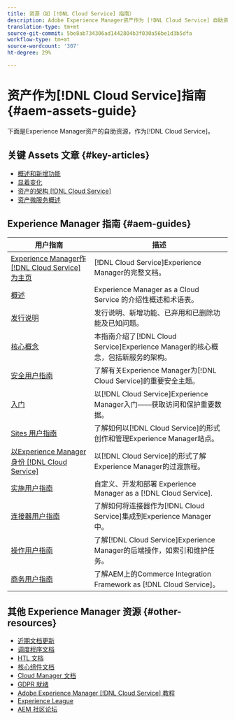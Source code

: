```yaml
---
title: 资源（如 [!DNL Cloud Service] 指南）
description: Adobe Experience Manager资产作为 [!DNL Cloud Service] 自助资源和文档链接
translation-type: tm+mt
source-git-commit: 5be8ab734306ad1442804b3f030a56be1d3b5dfa
workflow-type: tm+mt
source-wordcount: '307'
ht-degree: 29%

---
```



# 资产作为[!DNL Cloud Service]指南{#aem-assets-guide}

下面是Experience Manager资产的自助资源，作为[!DNL Cloud Service]。

## 关键 Assets 文章 {#key-articles}

* [概述和新增功能](overview.md)
* [显着变化](/help/assets/assets-cloud-changes.md)
* [资产的架构 [!DNL Cloud Service]](architecture.md)
* [资产微服务概述](/help/assets/asset-microservices-overview.md)

## Experience Manager 指南 {#aem-guides}

| 用户指南 | 描述 |
|---|---|
| [Experience Manager作 [!DNL Cloud Service] 为主页](/help/landing/home.md) | [!DNL Cloud Service]Experience Manager的完整文档。 |
| [概述](/help/overview/home.md) | Experience Manager as a Cloud Service 的介绍性概述和术语表。 |
| [发行说明](/help/release-notes/home.md) | 发行说明、新增功能、已弃用和已删除功能及已知问题。 |
| [核心概念](/help/core-concepts/home.md) | 本指南介绍了[!DNL Cloud Service]Experience Manager的核心概念，包括新服务的架构。 |
| [安全用户指南](/help/security/home.md) | 了解有关Experience Manager为[!DNL Cloud Service]的重要安全主题。 |
| [入门](/help/onboarding/home.md) | 以[!DNL Cloud Service]Experience Manager入门——获取访问和保护重要数据。 |
| [Sites 用户指南](/help/sites-cloud/home.md) | 了解如何以[!DNL Cloud Service]的形式创作和管理Experience Manager站点。 |
| [以Experience Manager身份 [!DNL Cloud Service]](/help/move-to-cloud-service/home.md) | 以[!DNL Cloud Service]的形式了解Experience Manager的过渡旅程。 |
| [实施用户指南](/help/implementing/home.md) | 自定义、开发和部署 Experience Manager as a [!DNL Cloud Service]. |
| [连接器用户指南](/help/connectors/home.md) | 了解如何将连接器作为[!DNL Cloud Service]集成到Experience Manager中。 |
| [操作用户指南](/help/operations/home.md) | 了解[!DNL Cloud Service]Experience Manager的后端操作，如索引和维护任务。 |
| [商务用户指南](/help/commerce-cloud/home.md) | 了解AEM上的Commerce Integration Framework as [!DNL Cloud Service]。 |

## 其他 Experience Manager 资源 {#other-resources}

* [近期文档更新](https://experienceleague.adobe.com/docs/experience-manager-release-information/aem-release-updates/doc-updates/documentation-updates.html#aem-as-a-cloud-service)
* [调度程序文档](/help/implementing/dispatcher/overview.md)
* [HTL 文档](https://experienceleague.adobe.com/docs/experience-manager-htl/using/overview.html)
* [核心组件文档](https://experienceleague.adobe.com/docs/experience-manager-core-components/using/introduction.html)
* [Cloud Manager 文档](https://experienceleague.adobe.com/docs/experience-manager-cloud-manager/using/introduction-to-cloud-manager.html)
* [GDPR 就绪](/help/onboarding/data-privacy-and-protection-readiness/aem-readiness.md)
* [Adobe Experience Manager [!DNL Cloud Service] 教程](https://experienceleague.adobe.com/docs/experience-manager-learn/cloud-service/overview.html)
* [Experience League](https://experienceleague.adobe.com/?promoid=K42KVXHD&amp;mv=other#recommended/solutions/experience-manager)
* [AEM 社区论坛](https://experienceleaguecommunities.adobe.com/t5/adobe-experience-manager/ct-p/adobe-experience-manager-community)
